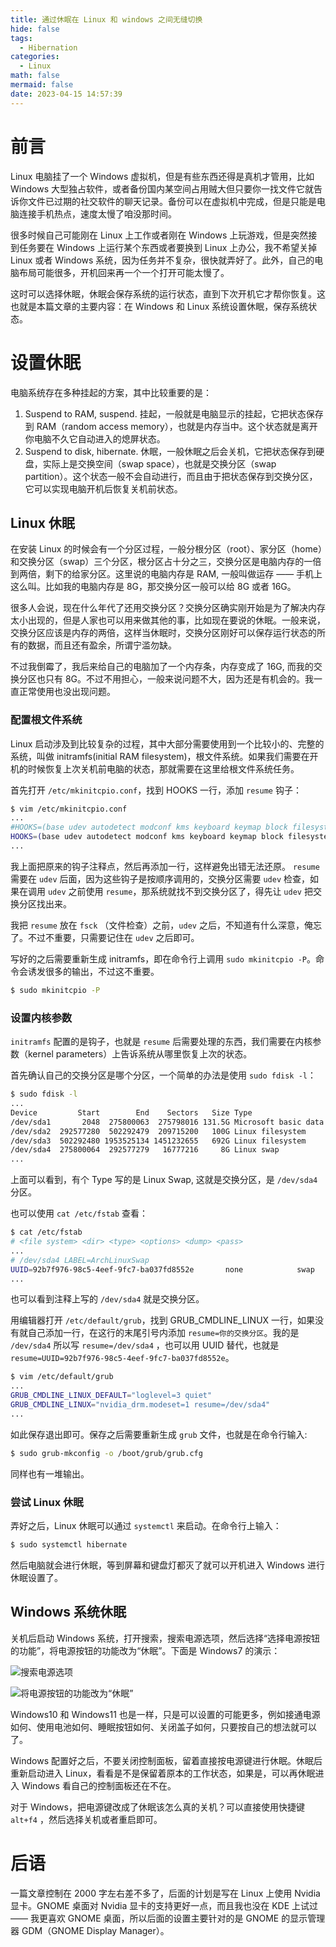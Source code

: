 ```yaml
---
title: 通过休眠在 Linux 和 windows 之间无缝切换
hide: false
tags:
  - Hibernation
categories:
  - Linux
math: false
mermaid: false
date: 2023-04-15 14:57:39
---
```


# 前言

Linux 电脑挂了一个 Windows 虚拟机，但是有些东西还得是真机才管用，比如 Windows 大型独占软件，或者备份国内某空间占用贼大但只要你一找文件它就告诉你文件已过期的社交软件的聊天记录。备份可以在虚拟机中完成，但是只能是电脑连接手机热点，速度太慢了咱没那时间。

很多时候自己可能刚在 Linux 上工作或者刚在 Windows 上玩游戏，但是突然接到任务要在 Windows 上运行某个东西或者要换到 Linux 上办公，我不希望关掉 Linux 或者 Windows 系统，因为任务并不复杂，很快就弄好了。此外，自己的电脑布局可能很多，开机回来再一个一个打开可能太慢了。

这时可以选择休眠，休眠会保存系统的运行状态，直到下次开机它才帮你恢复。这也就是本篇文章的主要内容：在 Windows 和 Linux 系统设置休眠，保存系统状态。

# 设置休眠

电脑系统存在多种挂起的方案，其中比较重要的是：

1. Suspend to RAM, suspend. 挂起，一般就是电脑显示的挂起，它把状态保存到 RAM（random access memory），也就是内存当中。这个状态就是离开你电脑不久它自动进入的熄屏状态。
2. Suspend to disk, hibernate. 休眠，一般休眠之后会关机，它把状态保存到硬盘，实际上是交换空间（swap space），也就是交换分区（swap partition）。这个状态一般不会自动进行，而且由于把状态保存到交换分区，它可以实现电脑开机后恢复关机前状态。

## Linux 休眠

在安装 Linux 的时候会有一个分区过程，一般分根分区（root）、家分区（home）和交换分区（swap）三个分区，根分区占十分之三，交换分区是电脑内存的一倍到两倍，剩下的给家分区。这里说的电脑内存是 RAM, 一般叫做运存 —— 手机上这么叫。比如我的电脑内存是 8G，那交换分区一般可以给 8G 或者 16G。

很多人会说，现在什么年代了还用交换分区？交换分区确实刚开始是为了解决内存太小出现的，但是人家也可以用来做其他的事，比如现在要说的休眠。一般来说，交换分区应该是内存的两倍，这样当休眠时，交换分区刚好可以保存运行状态的所有的数据，而且还有盈余，所谓宁滥勿缺。

不过我倒霉了，我后来给自己的电脑加了一个内存条，内存变成了 16G, 而我的交换分区也只有 8G。不过不用担心，一般来说问题不大，因为还是有机会的。我一直正常使用也没出现问题。

### 配置根文件系统

Linux 启动涉及到比较复杂的过程，其中大部分需要使用到一个比较小的、完整的系统，叫做 initramfs(initial RAM filesystem)，根文件系统。如果我们需要在开机的时候恢复上次关机前电脑的状态，那就需要在这里给根文件系统任务。

首先打开 `/etc/mkinitcpio.conf`，找到 HOOKS 一行，添加 `resume` 钩子：

```sh
$ vim /etc/mkinitcpio.conf
...
#HOOKS=(base udev autodetect modconf kms keyboard keymap block filesystems fsck) 
HOOKS=(base udev autodetect modconf kms keyboard keymap block filesystems resume fsck)
...
```

我上面把原来的钩子注释点，然后再添加一行，这样避免出错无法还原。 `resume` 需要在 `udev` 后面，因为这些钩子是按顺序调用的，交换分区需要 `udev` 检查，如果在调用 `udev` 之前使用 `resume`，那系统就找不到交换分区了，得先让 `udev` 把交换分区找出来。

我把 `resume` 放在 `fsck` （文件检查）之前，`udev` 之后，不知道有什么深意，俺忘了。不过不重要，只需要记住在 `udev` 之后即可。

写好的之后需要重新生成 initramfs，即在命令行上调用 `sudo mkinitcpio -P`。命令会诱发很多的输出，不过这不重要。

```sh
$ sudo mkinitcpio -P
```

### 设置内核参数

`initramfs` 配置的是钩子，也就是 `resume` 后需要处理的东西，我们需要在内核参数（kernel parameters）上告诉系统从哪里恢复上次的状态。

首先确认自己的交换分区是哪个分区，一个简单的办法是使用 `sudo fdisk -l`：

```sh
$ sudo fdisk -l
...
Device         Start        End    Sectors   Size Type
/dev/sda1       2048  275800063  275798016 131.5G Microsoft basic data
/dev/sda2  292577280  502292479  209715200   100G Linux filesystem
/dev/sda3  502292480 1953525134 1451232655   692G Linux filesystem
/dev/sda4  275800064  292577279   16777216     8G Linux swap
...
```

上面可以看到，有个 Type 写的是 Linux Swap, 这就是交换分区，是 `/dev/sda4` 分区。

也可以使用 `cat /etc/fstab` 查看：

```sh
$ cat /etc/fstab
# <file system> <dir> <type> <options> <dump> <pass>
...
# /dev/sda4 LABEL=ArchLinuxSwap
UUID=92b7f976-98c5-4eef-9fc7-ba037fd8552e       none            swap            defaults        0 0
...
```

也可以看到注释上写的 `/dev/sda4` 就是交换分区。

用编辑器打开 `/etc/default/grub`，找到 GRUB_CMDLINE_LINUX 一行，如果没有就自己添加一行，在这行的末尾引号内添加 `resume=你的交换分区`。我的是 `/dev/sda4` 所以写 `resume=/dev/sda4` ，也可以用 UUID 替代，也就是 `resume=UUID=92b7f976-98c5-4eef-9fc7-ba037fd8552e`。

```sh
$ vim /etc/default/grub
...
GRUB_CMDLINE_LINUX_DEFAULT="loglevel=3 quiet"
GRUB_CMDLINE_LINUX="nvidia_drm.modeset=1 resume=/dev/sda4"
...
```

如此保存退出即可。保存之后需要重新生成 `grub` 文件，也就是在命令行输入:

```sh
$ sudo grub-mkconfig -o /boot/grub/grub.cfg
```

同样也有一堆输出。

### 尝试 Linux 休眠

弄好之后，Linux 休眠可以通过 `systemctl` 来启动。在命令行上输入：

```sh
$ sudo systemctl hibernate
```

然后电脑就会进行休眠，等到屏幕和键盘灯都灭了就可以开机进入 Windows 进行休眠设置了。

## Windows 系统休眠

关机后启动 Windows 系统，打开搜索，搜索电源选项，然后选择“选择电源按钮的功能”，将电源按钮的功能改为“休眠”。下面是 Windows7 的演示：

![搜索电源选项](https://cdn.jsdelivr.net/gh/chunshuyumao/202203@master/2023043/20230415155931.png)

![将电源按钮的功能改为“休眠”](https://cdn.jsdelivr.net/gh/chunshuyumao/202203@master/2023043/20230415160008.png)

Windows10 和 Windows11 也是一样，只是可以设置的可能更多，例如接通电源如何、使用电池如何、睡眠按钮如何、关闭盖子如何，只要按自己的想法就可以了。

Windows 配置好之后，不要关闭控制面板，留着直接按电源键进行休眠。休眠后重新启动进入 Linux，看看是不是保留着原本的工作状态，如果是，可以再休眠进入 Windows 看自己的控制面板还在不在。

对于 Windows，把电源键改成了休眠该怎么真的关机？可以直接使用快捷键 `alt+f4` ，然后选择关机或者重启即可。


# 后语

一篇文章控制在 2000 字左右差不多了，后面的计划是写在 Linux 上使用 Nvidia 显卡。GNOME 桌面对 Nvidia 显卡的支持更好一点，而且我也没在 KDE 上试过 —— 我更喜欢 GNOME 桌面，所以后面的设置主要针对的是 GNOME 的显示管理器 GDM（GNOME Display Manager）。
